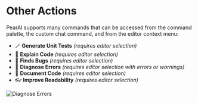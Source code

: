 # Other Actions

PearAI supports many commands that can be accessed from the command palette, the custom chat command, and from the editor context menu:

- 🪄 **Generate Unit Tests** _(requires editor selection)_
- 💬 **Explain Code** _(requires editor selection)_
- 🐛 **Finds Bugs** _(requires editor selection)_
- 🔎 **Diagnose Errors** _(requires editor selection with errors or warnings)_
- 📝 **Document Code** _(requires editor selection)_
- 👓 **Improve Readability** _(requires editor selection)_

![Diagnose Errors](https://raw.githubusercontent.com/pearai-ai/pearai-vscode/main/app/vscode/asset/media/screenshot-diagnose-errors.gif)

